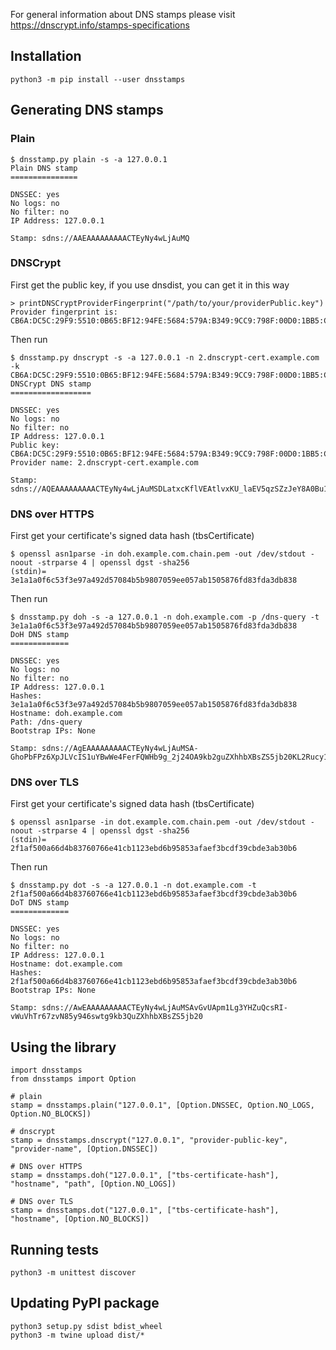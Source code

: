 
For general information about DNS stamps please visit https://dnscrypt.info/stamps-specifications

## Installation

    python3 -m pip install --user dnsstamps


## Generating DNS stamps

### Plain

    $ dnsstamp.py plain -s -a 127.0.0.1
    Plain DNS stamp
    ===============
    
    DNSSEC: yes
    No logs: no
    No filter: no
    IP Address: 127.0.0.1
    
    Stamp: sdns://AAEAAAAAAAAACTEyNy4wLjAuMQ


### DNSCrypt

First get the public key, if you use dnsdist, you can get it in this way  

    > printDNSCryptProviderFingerprint("/path/to/your/providerPublic.key")
    Provider fingerprint is: CB6A:DC5C:29F9:5510:0B65:BF12:94FE:5684:579A:B349:9CC9:798F:00D0:1BB5:C1A9:A2C7

Then run

    $ dnsstamp.py dnscrypt -s -a 127.0.0.1 -n 2.dnscrypt-cert.example.com -k CB6A:DC5C:29F9:5510:0B65:BF12:94FE:5684:579A:B349:9CC9:798F:00D0:1BB5:C1A9:A2C7
    DNSCrypt DNS stamp
    ==================
    
    DNSSEC: yes
    No logs: no
    No filter: no
    IP Address: 127.0.0.1
    Public key: CB6A:DC5C:29F9:5510:0B65:BF12:94FE:5684:579A:B349:9CC9:798F:00D0:1BB5:C1A9:A2C7
    Provider name: 2.dnscrypt-cert.example.com
    
    Stamp: sdns://AQEAAAAAAAAACTEyNy4wLjAuMSDLatxcKflVEAtlvxKU_laEV5qzSZzJeY8A0Bu1wamixxsyLmRuc2NyeXB0LWNlcnQuZXhhbXBsZS5jb20


### DNS over HTTPS

First get your certificate's signed data hash (tbsCertificate)

    $ openssl asn1parse -in doh.example.com.chain.pem -out /dev/stdout -noout -strparse 4 | openssl dgst -sha256
    (stdin)= 3e1a1a0f6c53f3e97a492d57084b5b9807059ee057ab1505876fd83fda3db838

Then run

    $ dnsstamp.py doh -s -a 127.0.0.1 -n doh.example.com -p /dns-query -t 3e1a1a0f6c53f3e97a492d57084b5b9807059ee057ab1505876fd83fda3db838
    DoH DNS stamp
    =============
    
    DNSSEC: yes
    No logs: no
    No filter: no
    IP Address: 127.0.0.1
    Hashes: 3e1a1a0f6c53f3e97a492d57084b5b9807059ee057ab1505876fd83fda3db838
    Hostname: doh.example.com
    Path: /dns-query
    Bootstrap IPs: None
    
    Stamp: sdns://AgEAAAAAAAAACTEyNy4wLjAuMSA-GhoPbFPz6XpJLVcIS1uYBwWe4FerFQWHb9g_2j24OA9kb2guZXhhbXBsZS5jb20KL2Rucy1xdWVyeQ


### DNS over TLS

First get your certificate's signed data hash (tbsCertificate)

    $ openssl asn1parse -in dot.example.com.chain.pem -out /dev/stdout -noout -strparse 4 | openssl dgst -sha256
    (stdin)= 2f1af500a66d4b83760766e41cb1123ebd6b95853afaef3bcdf39cbde3ab30b6

Then run

    $ dnsstamp.py dot -s -a 127.0.0.1 -n dot.example.com -t 2f1af500a66d4b83760766e41cb1123ebd6b95853afaef3bcdf39cbde3ab30b6
    DoT DNS stamp
    =============
    
    DNSSEC: yes
    No logs: no
    No filter: no
    IP Address: 127.0.0.1
    Hostname: dot.example.com
    Hashes: 2f1af500a66d4b83760766e41cb1123ebd6b95853afaef3bcdf39cbde3ab30b6
    Bootstrap IPs: None
    
    Stamp: sdns://AwEAAAAAAAAACTEyNy4wLjAuMSAvGvUApm1Lg3YHZuQcsRI-vWuVhTr67zvN85y946swtg9kb3QuZXhhbXBsZS5jb20


## Using the library
    
    import dnsstamps
    from dnsstamps import Option
    
    # plain
    stamp = dnsstamps.plain("127.0.0.1", [Option.DNSSEC, Option.NO_LOGS, Option.NO_BLOCKS])
    
    # dnscrypt
    stamp = dnsstamps.dnscrypt("127.0.0.1", "provider-public-key", "provider-name", [Option.DNSSEC])
    
    # DNS over HTTPS
    stamp = dnsstamps.doh("127.0.0.1", ["tbs-certificate-hash"], "hostname", "path", [Option.NO_LOGS])
    
    # DNS over TLS
    stamp = dnsstamps.dot("127.0.0.1", ["tbs-certificate-hash"], "hostname", [Option.NO_BLOCKS])


## Running tests

    python3 -m unittest discover


## Updating PyPI package
    
    python3 setup.py sdist bdist_wheel
    python3 -m twine upload dist/*


